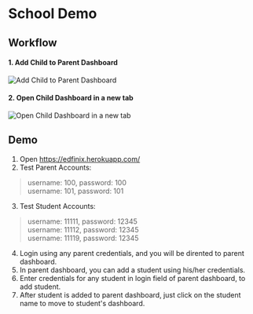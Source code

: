 # School Demo
## Workflow
#### 1. Add Child to Parent Dashboard
![Add Child to Parent Dashboard](https://i.imgur.com/AX8xP1g.png)
#### 2. Open Child Dashboard in a new tab
![Open Child Dashboard in a new tab](https://i.imgur.com/H6pCIM9.png)

## Demo
1. Open https://edfinix.herokuapp.com/
2. Test Parent Accounts: 
  > username: 100, password: 100 <br />
  > username: 101, password: 101 <br />
3. Test Student Accounts:        
  > username: 11111, password: 12345  <br />
  > username: 11112, password: 12345  <br />
  > username: 11119, password: 12345  <br />
4. Login using any parent credentials, and you will be dirented to parent dashboard.
5. In parent dashboard, you can add a student using his/her credentials.
6. Enter credentials for any student in login field of parent dashboard, to add student.
7. After student is added to parent dashboard, just click on the student name to move to student's dashboard.


